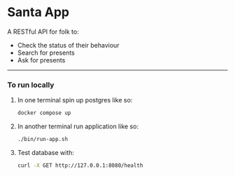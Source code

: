 # Santa App

A RESTful API for folk to: 

* Check the status of their behaviour
* Search for presents
* Ask for presents 

--------------------------------------

### To run locally

1. In one terminal spin up postgres like so:

   ```sh
   docker compose up
   ```
2. In another terminal run application like so:

   ```sh
   ./bin/run-app.sh
   ```   
3. Test database with:

   ```sh
   curl -X GET http://127.0.0.1:8080/health
   ```
   